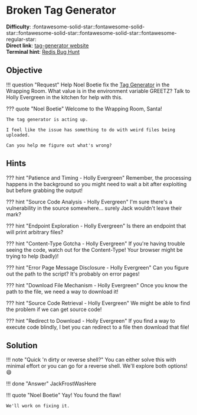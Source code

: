 # Broken Tag Generator

**Difficulty**: :fontawesome-solid-star::fontawesome-solid-star::fontawesome-solid-star::fontawesome-solid-star::fontawesome-regular-star:<br/>
**Direct link**: [tag-generator website](https://tag-generator.kringlecastle.com/)<br/>
**Terminal hint**: [Redis Bug Hunt](../hints/h8.md)


## Objective

!!! question "Request"
    Help Noel Boetie fix the [Tag Generator](https://tag-generator.kringlecastle.com/) in the Wrapping Room. What value is in the environment variable GREETZ? Talk to Holly Evergreen in the kitchen for help with this.

??? quote "Noel Boetie"
    Welcome to the Wrapping Room, Santa!

    The tag generator is acting up.

    I feel like the issue has something to do with weird files being uploaded.

    Can you help me figure out what's wrong?
    


## Hints

??? hint "Patience and Timing - Holly Evergreen"
    Remember, the processing happens in the background so you might need to wait a bit after exploiting but before grabbing the output!

??? hint "Source Code Analysis - Holly Evergreen"
    I'm sure there's a vulnerability in the source somewhere... surely Jack wouldn't leave their mark?

??? hint "Endpoint Exploration - Holly Evergreen"
    Is there an endpoint that will print arbitrary files?

??? hint "Content-Type Gotcha - Holly Evergreen"
    If you're having trouble seeing the code, watch out for the Content-Type! Your browser might be trying to help (badly)!

??? hint "Error Page Message Disclosure - Holly Evergreen"
    Can you figure out the path to the script? It's probably on error pages!

??? hint "Download File Mechanism - Holly Evergreen"
    Once you know the path to the file, we need a way to download it!

??? hint "Source Code Retrieval - Holly Evergreen"
    We might be able to find the problem if we can get source code!

??? hint "Redirect to Download - Holly Evergreen"
    If you find a way to execute code blindly, I bet you can redirect to a file then download that file!


## Solution

!!! note "Quick 'n dirty or reverse shell?"
    You can either solve this with minimal effort or you can go for a reverse shell. We'll explore both options! :smile:

!!! done "Answer"
    JackFrostWasHere

!!! quote "Noel Boetie"
    Yay! You found the flaw!
    
    We'll work on fixing it.
